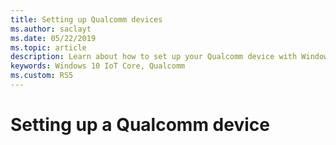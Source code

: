 ```yaml
---
title: Setting up Qualcomm devices
ms.author: saclayt 
ms.date: 05/22/2019 
ms.topic: article 
description: Learn about how to set up your Qualcomm device with Windows 10 IoT Core.
keywords: Windows 10 IoT Core, Qualcomm
ms.custom: RS5
---
```


# Setting up a Qualcomm device
